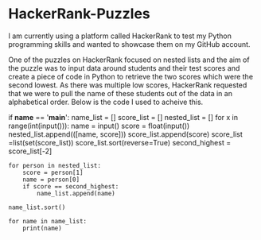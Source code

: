 # HackerRank-Puzzles
I am currently using a platform called HackerRank to test my Python programming skills and wanted to showcase them on my GitHub account. 

One of the puzzles on HackerRank focused on nested lists and the aim of the puzzle was to input data around students and their test scores and create a piece of code in Python to retrieve the two scores which were the second lowest. As there was multiple low scores, HackerRank requested that we were to pull the name of these students out of the data in an alphabetical order. Below is the code I used to acheive this. 

if __name__ == '__main__':
    name_list = []
    score_list = []
    nested_list = []
    for x in range(int(input())):
        name = input()
        score = float(input())
        nested_list.append(([name, score]))
        score_list.append(score)
        score_list =list(set(score_list))
        score_list.sort(reverse=True)
    second_highest = score_list[-2]

    for person in nested_list:
        score = person[1]
        name = person[0]
        if score == second_highest:
            name_list.append(name)

    name_list.sort()

    for name in name_list:
        print(name)
